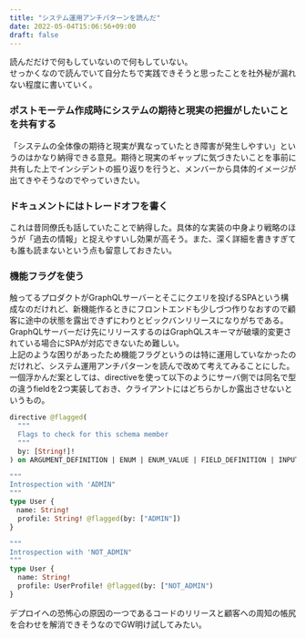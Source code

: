 ```yaml
---
title: "システム運用アンチパターンを読んだ"
date: 2022-05-04T15:06:56+09:00
draft: false
---
```


読んだだけで何もしていないので何もしていない。  
せっかくなので読んでいて自分たちで実践できそうと思ったことを社外秘が漏れない程度に書いていく。

### ポストモーテム作成時にシステムの期待と現実の把握がしたいことを共有する
「システムの全体像の期待と現実が異なっていたとき障害が発生しやすい」というのはかなり納得できる意見。期待と現実のギャップに気づきたいことを事前に共有した上でインシデントの振り返りを行うと、メンバーから具体的イメージが出てきやそうなのでやっていきたい。


### ドキュメントにはトレードオフを書く
これは昔同僚氏も話していたことで納得した。具体的な実装の中身より戦略のほうが「過去の情報」と捉えやすいし効果が高そう。また、深く詳細を書きすぎても誰も読まないという点も留意しておきたい。


### 機能フラグを使う
触ってるプロダクトがGraphQLサーバーとそこにクエリを投げるSPAという構成なのだけれど、新機能作るときにフロントエンドも少しづつ作りなおすので顧客に途中の状態を露出できずにわりとビックバンリリースになりがちである。  
GraphQLサーバーだけ先にリリースするのはGraphQLスキーマが破壊的変更されている場合にSPAが対応できないため難しい。  
上記のような困りがあったため機能フラグというのは特に運用していなかったのだけれど、システム運用アンチパターンを読んで改めて考えてみることにした。  
一個浮かんだ案としては、directiveを使って以下のようにサーバ側では同名で型の違うfieldを2つ実装しておき、クライアントにはどちらかしか露出させないというもの。

```graphql
directive @flagged(
  """
  Flags to check for this schema member
  """
  by: [String!]!
) on ARGUMENT_DEFINITION | ENUM | ENUM_VALUE | FIELD_DEFINITION | INPUT_FIELD_DEFINITION | INPUT_OBJECT | INTERFACE | OBJECT | SCALAR | UNION

"""
Introspection with 'ADMIN"
"""
type User {
　name: String!
  profile: String! @flagged(by: ["ADMIN"])
}

"""
Introspection with 'NOT_ADMIN"
"""
type User {
  name: String!
  profile: UserProfile! @flagged(by: ["NOT_ADMIN")
}
```

デプロイへの恐怖心の原因の一つであるコードのリリースと顧客への周知の帳尻を合わせを解消できそうなのでGW明け試してみたい。